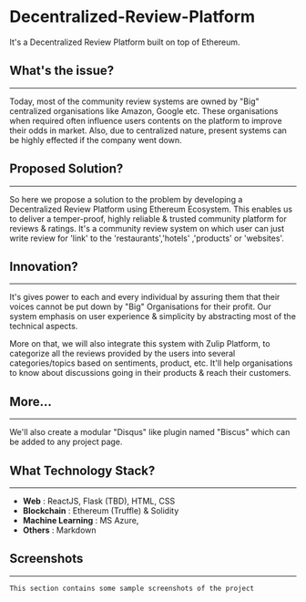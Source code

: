 # Decentralized-Review-Platform
It's a Decentralized Review Platform built on top of Ethereum.

## What's the issue?
------------------------
Today, most of the community review systems are owned by "Big" centralized organisations like Amazon, Google etc. These organisations when required often influence users contents on the platform to improve their odds in market. Also, due to centralized nature, present systems can be highly effected if the company went down.

## Proposed Solution?
--------------------------
So here we propose a solution to the problem by developing a Decentralized Review Platform using Ethereum Ecosystem. This enables us to deliver a temper-proof, highly reliable & trusted community platform for reviews & ratings. It's a community review system on which user can just write review for 'link' to the 'restaurants','hotels' ,'products' or 'websites'.

## Innovation?
---------------------------
It's gives power to each and every individual by assuring them that their voices cannot be put down by "Big" Organisations for their profit. Our system emphasis on user experience & simplicity by abstracting most of the technical aspects.

More on that, we will also integrate this system with Zulip Platform, to categorize all the reviews provided by the users into several categories/topics based on sentiments, product, etc. It'll help organisations to know about discussions going in their products & reach their customers.

## More...
----------------------------
We'll also create a modular "Disqus" like plugin named "Biscus" which can be added to any project page.

## What Technology Stack?
----------------------------
 - **Web** : ReactJS, Flask (TBD), HTML, CSS
 - **Blockchain** : Ethereum (Truffle) & Solidity
 - **Machine Learning** : MS Azure,
 - **Others** : Markdown

## Screenshots
----------------------------
    This section contains some sample screenshots of the project
